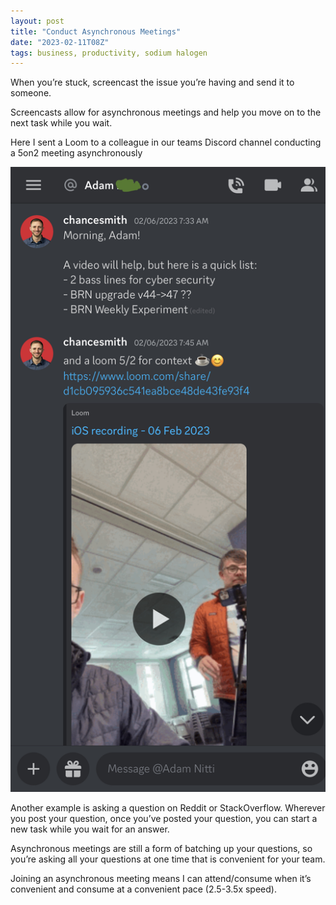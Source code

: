```yaml
---
layout: post
title: "Conduct Asynchronous Meetings"
date: "2023-02-11T08Z"
tags: business, productivity, sodium halogen
---
```


When you’re stuck, screencast the issue you’re having and send it to someone.

Screencasts allow for asynchronous meetings and help you move on to the next task while you wait.

Here I sent a Loom to a colleague in our teams Discord channel conducting a 5on2 meeting asynchronously

![loom link in discord](./loom-link-in-discord.jpeg)

Another example is asking a question on Reddit or StackOverflow. Wherever you post your question, once you’ve posted your question, you can start a new task while you wait for an answer.

Asynchronous meetings are still a form of batching up your questions, so you’re asking all your questions at one time that is convenient for your team.

Joining an asynchronous meeting means I can attend/consume when it’s convenient and consume at a convenient pace (2.5-3.5x speed).